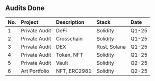 ## Audits Done

| No. | Project                                                                                                             | Description                                 | Stack                 | Date         |
| :---| :---                                                                                                                | :---                                        | :---                  | :---         |
| 1   | Private Audit                                                                                                       | DeFi                                        |  Solidity             |    Q1-25     | 
| 2   | Private Audit                                                                                                       | Crosschain                                  |  Solidity             |    Q1-25     |
| 3   | Private Audit                                                                                                       | DEX                                         |  Rust, Solana         |    Q1-25     | 
| 4   | Private Audit                                                                                                       | Token, NFT                                  |  Solidity             |    Q1-25     |
| 5   | Private Audit                                                                                                       | Vault                                       |  Solidity             |    Q2-25     |
| 6   | Art Portfolio                                                                                                       | NFT, ERC2981                                |  Solidity             |    Q2-25     |



